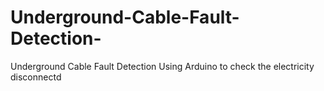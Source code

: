 # Underground-Cable-Fault-Detection-
Underground Cable Fault Detection Using Arduino to check the electricity disconnectd
